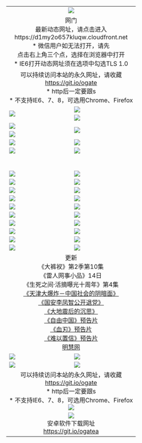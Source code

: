 ﻿<table>
  <tr></tr>
  <tr><td colspan=2 align=center><img src="https://cloud.githubusercontent.com/assets/11880933/13434984/f430fae2-e012-11e5-814f-c2df1e82b247.jpg" /></td></tr>
  <tr><td colspan=2 align=center>网门<br>最新动态网址，请点击进入
<br>https://d1my2o657kluqw.cloudfront.net
    <br>* 微信用户如无法打开，请先<br>点击右上角三个点，选择在浏览器中打开
    <br>* IE6打开动态网址须在选项中勾选TLS 1.0</td>
  </tr>
  <tr>
    <td colspan=2 align=center>可以持续访问本站的永久网址，请收藏<br/><a href="https://git.io/ogate" target="_blank">https://git.io/ogate</a><br/>* http后一定要跟s<br/>* 不支持IE6、7、8，可选用Chrome、Firefox</td>
  </tr>
  <tr>
    <td rowspan=2><a href="https://d1my2o657kluqw.cloudfront.net/ogUP.aspx?name=11DKC.mp4&list=11DKC" target="_blank"><img src="https://d1my2o657kluqw.cloudfront.net/Up/11DKC1.jpg" /></a></td> 
    <td><div><a href="https://d1my2o657kluqw.cloudfront.net/ogUP.aspx?name=LRWS.mp4&list=LRWS" target="_blank"><img src="https://d1my2o657kluqw.cloudfront.net/Up/LRWS.jpg" /></a></td>
   </tr>
  <tr>
    <td><a href="https://d1my2o657kluqw.cloudfront.net/ogNiceVedio.aspx" target="_blank"><img src="https://d1my2o657kluqw.cloudfront.net/Up/11TGKDY.jpg" /></a></td>
  </tr>
  <tr>
    <td><a href="https://d1my2o657kluqw.cloudfront.net/ogUP.aspx?name=JQR.mp4&count=2" target="_blank"><img src="https://d1my2o657kluqw.cloudfront.net/Up/JQR.jpg" /></a></td>   
    <td rowspan=2><a href="https://d1my2o657kluqw.cloudfront.net/ogUP.aspx?name=JP.mp4&count=9" target="_blank"><img src="https://d1my2o657kluqw.cloudfront.net/Up/JP.jpg" /></td>
  </tr>
  <tr>
    <td><a href="https://d1my2o657kluqw.cloudfront.net/ogUP.aspx?name=WH.mp4" target="_blank"><img src="https://d1my2o657kluqw.cloudfront.net/Up/WH.jpg" /></a></td>
  </tr>
  <tr>
    <td><a href="https://d1my2o657kluqw.cloudfront.net/ogUP.aspx?name=SSZJ.mp4&list=SSZJ" target="_blank"><img src="https://d1my2o657kluqw.cloudfront.net/Up/SSZJ.jpg" /></a></td>
    <td><a href="https://d1my2o657kluqw.cloudfront.net/ogUP.aspx?name=1XQK.mp4&count=13" target="_blank"><img src="https://d1my2o657kluqw.cloudfront.net/Up/1XQK.jpg" /></a</td>
  </tr>
  <tr>
    <td><a href="https://d1my2o657kluqw.cloudfront.net/ogUP.aspx?name=ZY.mp4&count=2015:16" target="_blank"><img src="https://d1my2o657kluqw.cloudfront.net/Up/ZY.jpg" /></a</td>
    <td><a href="https://d1my2o657kluqw.cloudfront.net/ogUP.aspx?name=XTFY.mp4&count=B:2,A:24" target="_blank"><img src="https://d1my2o657kluqw.cloudfront.net/Up/XTFY.jpg" /></a></td>
  </tr>
  <!--tr>
    <td><a href="https://d1my2o657kluqw.cloudfront.net/ogUP.aspx?name=1LYF.mp4&count=2" target="_blank"><img src="https://cloud.githubusercontent.com/assets/11880933/13720279/6f16eb48-e83f-11e5-9556-90e9d1e24d09.jpg" /></a></td>
    <td><a href="https://d1my2o657kluqw.cloudfront.net/ogUP.aspx?name=1ZGC.mp4&count=6" target="_blank"><img src="https://cloud.githubusercontent.com/assets/11880933/13720281/7e0c9044-e83f-11e5-915d-d63d593fef21.jpg" /></a></td>
  </tr>
  <tr>
    <td><a href="https://d1my2o657kluqw.cloudfront.net/ogUP.aspx?name=1ZKM.mp4&count=3&current=3" target="_blank"><img src="https://cloud.githubusercontent.com/assets/11880933/13720283/858f1954-e83f-11e5-800b-94708d4ce09e.jpg" /></a></td>  
    <td><a href="https://d1my2o657kluqw.cloudfront.net/ogUP.aspx?name=1WWY.mp4&count=6&current=6" target="_blank"><img src="https://cloud.githubusercontent.com/assets/11880933/13720286/8fb0ffa6-e83f-11e5-8873-bfd1abd9ad97.jpg" /></a></td>
  </tr>
  <tr>
    <td><a href="https://d1my2o657kluqw.cloudfront.net/ogUP.aspx?name=10JGY.mp4&count=3" target="_blank"><img src="https://cloud.githubusercontent.com/assets/11880933/13720287/99e41986-e83f-11e5-9be2-70cc7ff44cf6.jpg" /></a></td>
    <td><a href="https://d1my2o657kluqw.cloudfront.net/ogUP.aspx?name=10CYS.mp4&count=2" target="_blank"><img src="https://cloud.githubusercontent.com/assets/11880933/13720292/a531a128-e83f-11e5-88ec-42f8d394e971.jpg" /></a></td>
  </tr-->
  <tr height="40">
  </tr>
  <tr>
    <td><a href="https://d1my2o657kluqw.cloudfront.net/ogUP.aspx?name=4SQQ.mp4&list=4SQQ" target="_blank"><img src="https://d1my2o657kluqw.cloudfront.net/Up/4SQQ0.jpg"/></a></td>
    <td><a href="https://d1my2o657kluqw.cloudfront.net/ogUP.aspx?name=4SHQ.mp4&list=4SHQ" target="_blank"><img src="https://d1my2o657kluqw.cloudfront.net/Up/4SHQ0.jpg"/></a></td>
  </tr>
  <tr>
    <td><a href="https://d1my2o657kluqw.cloudfront.net/ogUP.aspx?name=4SZG.mp4&list=4SZG" target="_blank"><img src="https://d1my2o657kluqw.cloudfront.net/Up/4SZG0.jpg"/></a></td>
    <td><a href="https://d1my2o657kluqw.cloudfront.net/ogUP.aspx?name=4SDJ.mp4&list=4SDJ" target="_blank"><img src="https://d1my2o657kluqw.cloudfront.net/Up/4SDJ0.jpg"/></a></td>
  </tr>
  <tr>
    <td><a href="https://d1my2o657kluqw.cloudfront.net/ogUP.aspx?name=4SGX.mp4&list=4SGX" target="_blank"><img src="https://d1my2o657kluqw.cloudfront.net/Up/4SGX0.jpg"/></a></td>
    <td><a href="https://d1my2o657kluqw.cloudfront.net/ogUP.aspx?name=4SHD.mp4&list=4SHD" target="_blank"><img src="https://d1my2o657kluqw.cloudfront.net/Up/4SHD0.jpg"/></a></td>
  </tr>
  <tr>
    <td><a href="https://d1my2o657kluqw.cloudfront.net/ogUP.aspx?name=4CTX.mp4&list=4CTX" target="_blank"><img src="https://d1my2o657kluqw.cloudfront.net/Up/4CTX0.jpg"/></a></td>
    <td><a href="https://d1my2o657kluqw.cloudfront.net/ogUP.aspx?name=4CWZ.mp4&list=4CWZ" target="_blank"><img src="https://d1my2o657kluqw.cloudfront.net/Up/4CWZ0.jpg"/></a></td>
  </tr>
  <tr>
    <td><a href="https://d1my2o657kluqw.cloudfront.net/onUP.aspx?name=https://d1qhweuvr3wm0g.cloudfront.net/" target="_blank"><img src="https://d1my2o657kluqw.cloudfront.net/Up/0DTW.jpg"/></a></td>
    <td><a href="https://d1my2o657kluqw.cloudfront.net/onUP.aspx?name=https://d240ns8up8earz.cloudfront.net/acenter/" target="_blank"><img src="https://d1my2o657kluqw.cloudfront.net/Up/0TDW.jpg" /></a></td>
  </tr>
  <tr>
    <td><a href="https://d1my2o657kluqw.cloudfront.net/onUP.aspx?name=https://d4508d6vomz2p.cloudfront.net/gb/nsc413.htm" target="_blank"><img src="https://d1my2o657kluqw.cloudfront.net/Up/0DJY.jpg" /></a></td>
    <td><a href="https://d1my2o657kluqw.cloudfront.net/onUP.aspx?name=https://d3bxwq7vzudb5l.cloudfront.net/xtr/gb/prog204.html" target="_blank"><img src="https://d1my2o657kluqw.cloudfront.net/Up/0XTR.jpg" /></a></td>
  </tr>
  <tr>
    <td><a href="https://d1my2o657kluqw.cloudfront.net/onUP.aspx?name=https://d3aj00iefsmfgc.cloudfront.net/" target="_blank"><img src="https://d1my2o657kluqw.cloudfront.net/Up/0MHW.jpg" /></a></td>
    <td><a href="https://d1my2o657kluqw.cloudfront.net/onUP.aspx?name=https://d1sbg9daat0zu5.cloudfront.net/" target="_blank"><img src="https://d1my2o657kluqw.cloudfront.net/Up/0ZJW.jpg" /></a></td>
  </tr>
  <tr>
    <td><a href="https://d1my2o657kluqw.cloudfront.net/ogUP.aspx?name=0FG.zip" target="_blank"><img src="https://d1my2o657kluqw.cloudfront.net/Up/0FG.jpg" /></a></td>
    <td><a href="https://d1my2o657kluqw.cloudfront.net/ogUP.aspx?name=0FGA.apk" target="_blank"><img src="https://d1my2o657kluqw.cloudfront.net/Up/0FGA.jpg" /></a></td>
  </tr>
  <tr>
    <td><a href="https://d1my2o657kluqw.cloudfront.net/ogUP.aspx?name=0U.zip" target="_blank"><img src="https://d1my2o657kluqw.cloudfront.net/Up/0U.jpg" /></a></td>
    <td><a href="https://d1my2o657kluqw.cloudfront.net/ogUP.aspx?name=0UA.apk" target="_blank"><img src="https://d1my2o657kluqw.cloudfront.net/Up/0UA.jpg" /></a></td>
  </tr>
  <tr>
    <td><a href="https://d1my2o657kluqw.cloudfront.net/ogUP.aspx?name=0iPPOTV.zip" target="_blank"><img src="https://d1my2o657kluqw.cloudfront.net/Up/0iPPOTV.jpg" /></a></td>
    <td><a href="https://d1my2o657kluqw.cloudfront.net/ogUP.aspx?name=0iNTD.apk" target="_blank"><img src="https://d1my2o657kluqw.cloudfront.net/Up/0iNTD.jpg" /></a></td>
  </tr>
  <tr>
    <td colspan=2 align=center>更新<br>
      《大裤衩》第2季第10集<br>
      《雷人网事小品》14日<br>
      《生死之间·活摘曝光十周年》第4集</a><br>
      <a href="https://d1my2o657kluqw.cloudfront.net/ogUP.aspx?name=4TJDBZ.mp4" target="_blank">《天津大爆炸－中国社会的阴暗面》</a><br>
      <a href="https://d1my2o657kluqw.cloudfront.net/ogUP.aspx?name=4LFZ.mp4" target="_blank">《国安李凤智公开退党》</a><br>
      <a href="https://d1my2o657kluqw.cloudfront.net/ogUP.aspx?name=4DDZHDCS.mp4" target="_blank">《大地震后的沉思》</a><br>
      <a href="https://d1my2o657kluqw.cloudfront.net/ogUP.aspx?name=11ZYZG0.mp4" target="_blank">《自由中国》预告片</a><br>
      <a href="https://d1my2o657kluqw.cloudfront.net/ogUP.aspx?name=11XR.mp4" target="_blank">《血刃》预告片</a><br>
      <a href="https://d1my2o657kluqw.cloudfront.net/ogUP.aspx?name=11NYZX.mp4&count=2" target="_blank">《难以置信》预告片</a><br>
      <a href="https://d1my2o657kluqw.cloudfront.net/onUP.aspx?name=https://www.minghui.org/" target="_blank">明慧网</a></td>
    </td>
  </tr>
  <tr>
    <td><a href="https://d1my2o657kluqw.cloudfront.net/ogNice.aspx" target="_blank"><img src="https://cloud.githubusercontent.com/assets/11880933/13720378/f84bb392-e841-11e5-8739-815049dd6ff8.jpg" /></a></td>
    <td><a href="https://d1my2o657kluqw.cloudfront.net/onCO.aspx?ob=600%E4%BA%8B%E7%89%A9&op=%E5%A2%9E%E5%88%A0%E6%94%B9&args=WH1~%23%E7%B1%BB%E5%9E%8B6%E6%96%B0%E9%97%BB%7c%23%E7%B1%BB%E5%9E%8B6%E8%AF%84%E8%AE%BA&mode=" target="_blank"><img src="https://cloud.githubusercontent.com/assets/11880933/13720380/04d76a16-e842-11e5-8833-e627daa88802.jpg" /></a></td> 
  </tr>
  <tr>
    <td><a href="https://d1my2o657kluqw.cloudfront.net/ogDY.aspx" target="_blank"><img src="https://cloud.githubusercontent.com/assets/11880933/13720384/11817090-e842-11e5-9571-7dc2f1af9f42.jpg" /></a></td>
    <td><a href="https://d1my2o657kluqw.cloudfront.net/ogST.aspx" target="_blank"><img src="https://cloud.githubusercontent.com/assets/11880933/13720385/1467ea3c-e842-11e5-86df-c96c9a556aaf.jpg" /></a></td> 
  </tr>
  <!--tr>
    <td colspan=2 align=center>
      <微信可扫描以下临时二维码<br/>https://bit.ly/1mBQHW8<br/><a href="https://d1my2o657kluqw.cloudfront.net/Up/0WMGDL3.png" target="_blank"><img src="https://d1my2o657kluqw.cloudfront.net/Up/0WMGD3.png"/></a>
  </tr-->
  <tr>
    <td colspan=2 align=center>可以持续访问本站的永久网址，请收藏<br/><a href="https://git.io/ogate" target="_blank">https://git.io/ogate</a><br/>* http后一定要跟s<br/>* 不支持IE6、7、8，可选用Chrome、Firefox<br/><a href="https://d1my2o657kluqw.cloudfront.net/Up/0WMGDL2.png" target="_blank"><img src="https://d1my2o657kluqw.cloudfront.net/Up/0WMGD2.png"/></a></td>
  </tr>
  <tr>
    <td colspan=2 align=center><a href="https://d1my2o657kluqw.cloudfront.net/ogUP.aspx?name=0oGate.apk" target="_blank"><img src="https://cloud.githubusercontent.com/assets/11880933/13720399/75e143ee-e842-11e5-9f0a-1421f423c80f.jpg" /></a><br>安卓软件下载网址<br><a href="https://git.io/ogatea">https://git.io/ogatea</a></td>
  </tr>
  <!--tr>
    <td colspan=2 align=center>可能失效的动态网址
    </td>
  </tr-->
</table>
